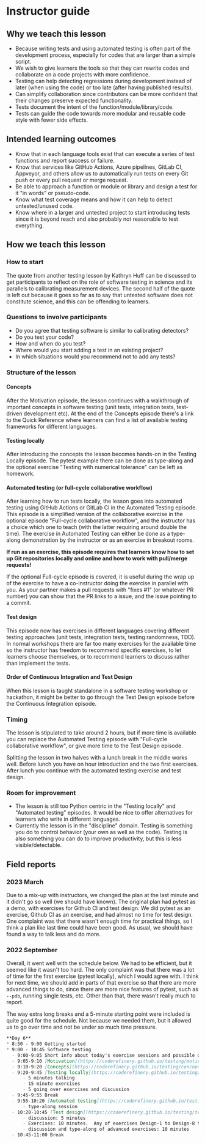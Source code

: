 # Instructor guide

## Why we teach this lesson

- Because writing tests and using automated testing is often part
  of the development process, especially for codes that are larger than
  a simple script.
- We wish to give learners the tools so that they can rewrite codes and
  collaborate on a code projects with more confidence.
- Testing can help detecting regressions during development instead of later
  (when using the code) or too late (after having published results).
- Can simplify collaboration since contributors can be more confident that
  their changes preserve expected functionality.
- Tests document the intent of the function/module/library/code.
- Tests can guide the code towards more modular and reusable code style with
  fewer side effects.


## Intended learning outcomes

- Know that in each language tools exist that can execute a series of test functions
  and report success or failure.
- Know that services like GitHub Actions, Azure pipelines, GitLab CI, Appveyor, and others
  allow us to automatically run tests on every Git push or every pull request or merge request.
- Be able to approach a function or module or library and design a test for it "in words"
  or pseudo-code.
- Know what test coverage means and how it can help to detect untested/unused code.
- Know where in a larger and untested project to start introducing tests since it is beyond
  reach and also probably not reasonable to test everything.


## How we teach this lesson

### How to start

The quote from another testing lesson by Kathryn Huff can be discussed
to get participants to reflect on the role of software testing in
science and its parallels to calibrating measurement devices. The second half
of the quote is left out because it goes so far as to say that untested software
does not constitute science, and this can be offending to learners.

### Questions to involve participants

- Do you agree that testing software is similar to calibrating detectors?
- Do you test your code?
- How and when do you test?
- Where would you start adding a test in an existing project?
- In which situations would you recommend not to add any tests?


### Structure of the lesson

#### Concepts

After the Motivation episode, the lesson continues with a walkthrough
of important concepts in software testing (unit tests, integration
tests, test-driven development etc). At the end of the Concepts episode
there's a link to the Quick Reference where learners can find a list of
available testing frameworks for different languages.

#### Testing locally

After introducing the concepts the lesson becomes hands-on in the
Testing Locally episode. The pytest example there can be done as
type-along and the optional exercise "Testing with numerical
tolerance" can be left as homework.

#### Automated testing (or full-cycle collaborative workflow)

After learning how to run tests locally, the lesson goes into
automated testing using GitHub Actions or GitLab CI in the Automated
Testing episode. This episode is a simplified version of the
collaborative exercise in the optional episode "Full-cycle
collaborative workflow", and the instructor has a choice which one to
teach (with the latter requiring around double the time). The
exercise in Automated Testing can either be done as a type-along
demonstration by the instructor or as an exercise in breakout rooms.  

**If run as an exercise, this episode requires that learners know how
to set up Git repositories locally and online and how to work with
pull/merge requests!**

If the optional Full-cycle episode is covered, it is useful during the
wrap up of the exercise to have a co-instructor doing the exercise in
parallel with you. As your partner makes a pull requests with "fixes
#1" (or whatever PR number) you can show that the PR links to a issue,
and the issue pointing to a commit.

#### Test design

This episode now has exercises in different languages covering
different testing approaches (unit tests, integration tests, testing
randomness, TDD). In normal workshops there are far too many
exercises for the available time so the instructor has freedom to
recommend specific exercises, to let learners choose themselves, or to
recommend learners to discuss rather than implement the tests.

#### Order of Continuous Integration and Test Design

When this lesson is taught standalone in a software testing workshop
or hackathon, it might be better to go through the Test Design episode
before the Continuous Integration episode.

### Timing

The lesson is stipulated to take around 2 hours, but if more time is
available you can replace the Automated Testing episode with "Full-cycle 
collaborative workflow", or give more time to the Test Design episode.

Splitting the lesson in two halves with a lunch break in the middle
works well. Before lunch you have on hour introduction and the two
first exercises. After lunch you continue with the automated testing 
exercise and test design.

### Room for improvement

- The lesson is still too Python centric in the "Testing locally" and "Automated testing" episodes.
  It would be nice to offer alternatives for learners who write in different languages.
- Currently the lesson is in the "discipline" domain. Testing is
  something you do to control behavior (your own as well as the code).
  Testing is also something you can do to improve productivity, but this
  is less visible/detectable.



## Field reports

### 2023 March

Due to a mix-up with instructors, we changed the plan at the last
minute and it didn't go so well (we should have known).  The original
plan had pytest as a demo, with exercises for Github CI and test
design.  We did pytest as an exercise, Github CI as an exercise, and
had almost no time for test design.  One complaint was that there
wasn't enough time for practical things, so I think a plan like last
time could have been good.  As usual, we should have found a way to
talk less and do more.



### 2022 September

Overall, it went well with the schedule below.  We had to be
efficient, but it seemed like it wasn't too hard.  The only complaint
was that there was a lot of time for the first exercise (pytest
locally), which I would agree with.  I think for next time, we should
add in parts of that exercise so that there are more advanced things
to do, since there are more nice features of pytest, such as `--pdb`,
running single tests, etc.  Other than that, there wasn't really much
to report.

The way extra long breaks and a 5-minute starting point were included
is quite good for the schedule.  Not because we needed them, but it
allowed us to go over time and not be under so much time pressure.

```markdown
**Day 6**
* 8:50 - 9:00 Getting started
* 9:00 - 10:45 Software testing
  - 9:00-9:05 Short info about today's exercise sessions and possible questions from yesterday
  - 9:05-9:10 [Motivation](https://coderefinery.github.io/testing/motivation/)
  - 9:10-9:20 [Concepts](https://coderefinery.github.io/testing/concepts/)
  - 9:20-9:45 [Testing locally](https://coderefinery.github.io/testing/pytest/)
      - 5 minutes talking
      - 15 minute exercises
      - 5 going over exercises and discussion
  - 9:45-9:55 Break
  - 9:55-10:20 [Automated testing](https://coderefinery.github.io/testing/continuous-integration/)
      - type-along session
  - 10:20-10:45 [Test design](https://coderefinery.github.io/testing/test-design/)
      - discussion: 5 minutes
      - Exercises: 10 minutes.  Any of exercises Design-1 to Design-8 that learners want to do.
      - discussion and type-along of advanced exercises: 10 minutes
  - 10:45-11:00 Break
```
